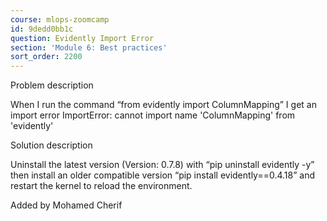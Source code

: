 ```yaml
---
course: mlops-zoomcamp
id: 9dedd0bb1c
question: Evidently Import Error
section: 'Module 6: Best practices'
sort_order: 2200
---
```


Problem description

When I run the command “from evidently import ColumnMapping” I get an import error ImportError: cannot import name 'ColumnMapping' from 'evidently'

Solution description

Uninstall the latest version (Version: 0.7.8) with “pip uninstall evidently -y” then install an older compatible version “pip install evidently==0.4.18” and restart the kernel to reload the environment.

Added by Mohamed Cherif

